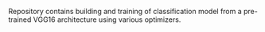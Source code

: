 Repository contains building and training of classification model from a pre-trained VGG16 architecture using various optimizers.
